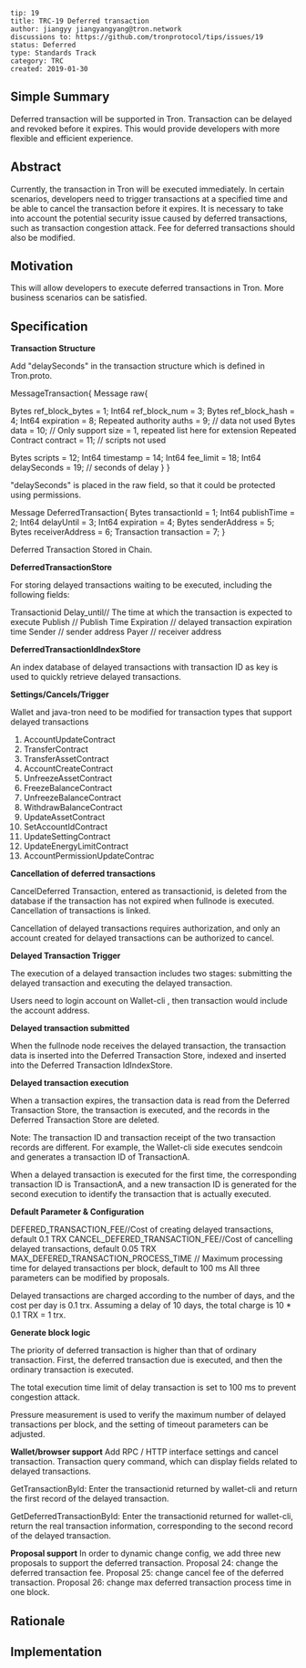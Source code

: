 ```
tip: 19
title: TRC-19 Deferred transaction
author: jiangyy jiangyangyang@tron.network
discussions to: https://github.com/tronprotocol/tips/issues/19
status: Deferred
type: Standards Track
category: TRC
created: 2019-01-30
``` 

## Simple Summary

Deferred transaction will be supported in Tron. Transaction can be delayed and revoked before it expires. This would provide developers with more flexible and efficient experience.


## Abstract

Currently, the transaction in Tron will be executed immediately. In certain scenarios, developers need to trigger transactions at a specified time and be able to cancel the transaction before it expires. It is necessary to take into account the potential security issue caused by deferred transactions, such as transaction congestion attack. Fee for deferred transactions should also be modified.

## Motivation

This will allow developers to execute deferred transactions in Tron. More business scenarios can be satisfied.

## Specification

**Transaction Structure**

Add "delaySeconds" in the transaction structure which is defined in Tron.proto.

MessageTransaction{
Message raw{

Bytes ref_block_bytes = 1;
Int64 ref_block_num = 3;
Bytes ref_block_hash = 4;
Int64 expiration = 8;
Repeated authority auths = 9;
// data not used
Bytes data = 10;
// Only support size = 1, repeated list here for extension
Repeated Contract contract = 11;
// scripts not used

Bytes scripts = 12;
Int64 timestamp = 14;
Int64 fee_limit = 18;
Int64 delaySeconds = 19; // seconds of delay
}
}

"delaySeconds" is placed in the raw field, so that it could be protected using permissions.

Message DeferredTransaction{
Bytes transactionId = 1;
Int64 publishTime = 2;
Int64 delayUntil = 3;
Int64 expiration = 4;
Bytes senderAddress = 5;
Bytes receiverAddress = 6;
Transaction transaction = 7;
}

Deferred Transaction Stored in Chain.

**DeferredTransactionStore**

For storing delayed transactions waiting to be executed, including the following fields:

Transactionid
Delay_until// The time at which the transaction is expected to execute
Publish // Publish Time
Expiration // delayed transaction expiration time
Sender // sender address
Payer // receiver address

**DeferredTransactionIdIndexStore**

An index database of delayed transactions with transaction ID as key is used to quickly retrieve delayed transactions.

**Settings/Cancels/Trigger**

Wallet and java-tron need to be modified for transaction types that support delayed transactions

1. AccountUpdateContract
2. TransferContract
3. TransferAssetContract
4. AccountCreateContract
5. UnfreezeAssetContract
6. FreezeBalanceContract
7. UnfreezeBalanceContract
8. WithdrawBalanceContract
9. UpdateAssetContract
10. SetAccountIdContract
11. UpdateSettingContract
12. UpdateEnergyLimitContract
13. AccountPermissionUpdateContrac

**Cancellation of deferred transactions**

CancelDeferred Transaction, entered as transactionid, is deleted from the database if the transaction has not expired when fullnode is executed. Cancellation of transactions is linked.

Cancellation of delayed transactions requires authorization, and only an account created for delayed transactions can be authorized to cancel.

**Delayed Transaction Trigger**

The execution of a delayed transaction includes two stages: submitting the delayed transaction and executing the delayed transaction.

Users need to login account on Wallet-cli , then transaction would include the account address.

**Delayed transaction submitted**

When the fullnode node receives the delayed transaction, the transaction data is inserted into the Deferred Transaction Store, indexed and inserted into the Deferred Transaction IdIndexStore.

**Delayed transaction execution**

When a transaction expires, the transaction data is read from the Deferred Transaction Store, the transaction is executed, and the records in the Deferred Transaction Store are deleted.

Note: The transaction ID and transaction receipt of the two transaction records are different. For example, the Wallet-cli side executes sendcoin and generates a transaction ID of TransactionA.

When a delayed transaction is executed for the first time, the corresponding transaction ID is TransactionA, and a new transaction ID is generated for the second execution to identify the transaction that is actually executed.

**Default Parameter & Configuration**

DEFERED_TRANSACTION_FEE//Cost of creating delayed transactions, default 0.1 TRX
CANCEL_DEFERED_TRANSACTION_FEE//Cost of cancelling delayed transactions, default 0.05 TRX
MAX_DEFERED_TRANSACTION_PROCESS_TIME // Maximum processing time for delayed transactions per block, default to 100 ms
All three parameters can be modified by proposals.

Delayed transactions are charged according to the number of days, and the cost per day is 0.1 trx. Assuming a delay of 10 days, the total charge is 10 * 0.1 TRX = 1 trx.

**Generate block logic**

The priority of deferred transaction is higher than that of ordinary transaction. First, the deferred transaction due is executed, and then the ordinary transaction is executed.

The total execution time limit of delay transaction is set to 100 ms to prevent congestion attack.

Pressure measurement is used to verify the maximum number of delayed transactions per block, and the setting of timeout parameters can be adjusted.

**Wallet/browser support**
Add RPC / HTTP interface settings and cancel transaction.
Transaction query command, which can display fields related to delayed transactions.

GetTransactionById: Enter the transactionid returned by wallet-cli and return the first record of the delayed transaction.

GetDeferredTransactionById: Enter the transactionid returned for wallet-cli, return the real transaction information, corresponding to the second record of the delayed transaction.

**Proposal support**
In order to dynamic change config, we add three new proposals to support the deferred transaction.
Proposal 24: change the deferred transaction fee.
Proposal 25: change cancel fee of the deferred transaction.
Proposal 26: change max deferred transaction process time in one block.


## Rationale


## Implementation


